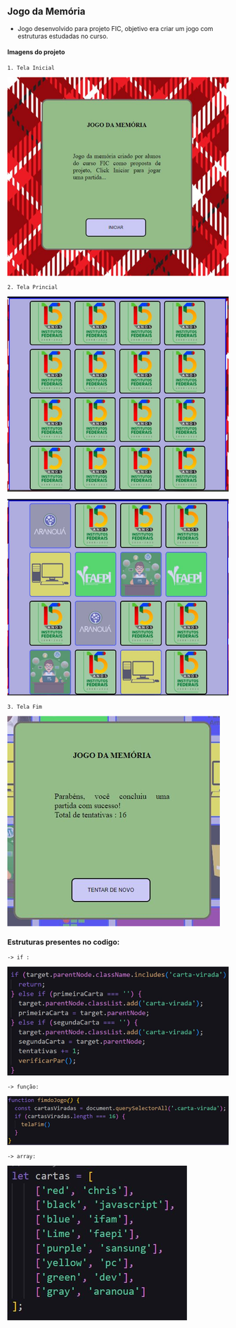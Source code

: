 ## Jogo da Memória
- Jogo desenvolvido para projeto FIC, objetivo era criar um jogo com estruturas estudadas no curso.

#### Imagens do projeto
    1. Tela Inicial 
![TelaInicio](imgProjeto/telaInicio.JPG)

    2. Tela Princial
![TelaPrincipal](imgProjeto/Principal.JPG)

![TelaPrincipal2](imgProjeto/Principal2.JPG)

    3. Tela Fim

![TelaFinal](imgProjeto/telaFim.JPG)

### Estruturas presentes no codigo:
    -> if : 
![Estrutura IF](imgProjeto/if.JPG)

    -> função:
![Estrutura IF](imgProjeto/funcao.JPG)

    -> array:
![Estrutura IF](imgProjeto/array.JPG)

